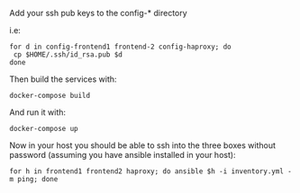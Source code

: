 Add your ssh pub keys to the config-* directory

i.e:

```
for d in config-frontend1 frontend-2 config-haproxy; do
 cp $HOME/.ssh/id_rsa.pub $d
done
```

Then build the services with:

```docker-compose build```

And run it with:

```docker-compose up```


Now in your host you should be able to ssh into the three boxes without
password (assuming you have ansible installed in your host):

```
for h in frontend1 frontend2 haproxy; do ansible $h -i inventory.yml -m ping; done

```
